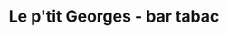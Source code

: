 ---
title: "Le p'tit Georges - bar tabac"
url: /saint-georges-lagricol/le-ptit-georges-bar-tabac/
shop: Tabak
---